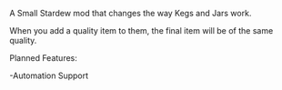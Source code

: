 
A Small Stardew mod that changes the way Kegs and Jars work.

When you add a quality item to them, the final item will be of the same quality.



Planned Features:


-Automation Support
